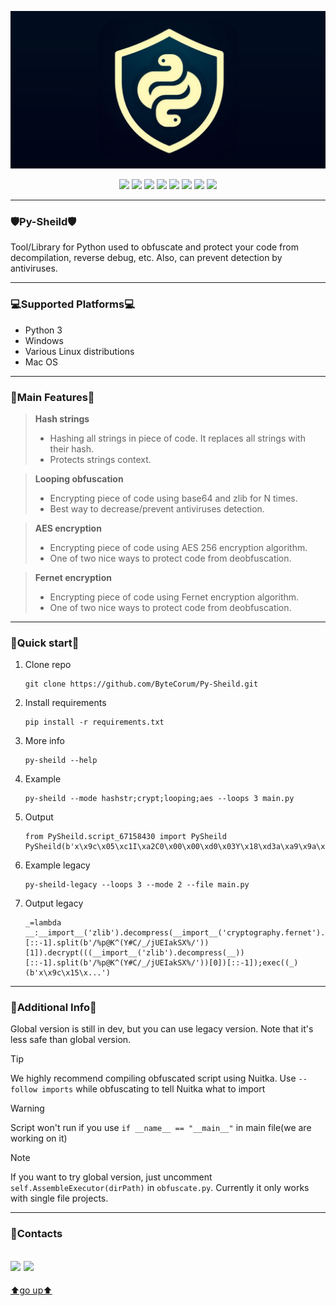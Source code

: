 <a id ="up"></a>
![Banner](assets/banner.png)
<p align="center">
<img src="https://img.shields.io/badge/PySheild-v2.0.0.0-blue?style=for-the-badge&logo=&logoColor=whit">
<img src="https://img.shields.io/badge/WIP-9457EB?style=for-the-badge">
<img src="https://img.shields.io/badge/Python-FFD43B?style=for-the-badge&logo=python&logoColor=blue">
<img src="https://img.shields.io/badge/VSCode-0078D4?style=for-the-badge&logo=visual%20studio%20code&logoColor=white">
<img src="https://img.shields.io/badge/tests-67/100-E1A616?style=for-the-badge&logo=&logoColor=whit">
<img src="https://img.shields.io/badge/build-passing-76B900?style=for-the-badge&logo=&logoColor=whit">
<img src="https://img.shields.io/badge/code quality-A-76B900?style=for-the-badge&logo=&logoColor=whit">
<img src="https://img.shields.io/badge/license-GPL3.0-blue?style=for-the-badge&logo=&logoColor=whit">
</p>

---
### 🛡Py-Sheild🛡
Tool/Library for Python used to obfuscate and protect your code from decompilation, reverse debug, etc. Also, can prevent detection by antiviruses.

---
### 💻Supported Platforms💻

- Python 3
- Windows
- Various Linux distributions
- Mac OS

---
### 🔧Main Features🔧
> **Hash strings**
> - Hashing all strings in piece of code. It replaces all strings with their hash.
> - Protects strings context.

> **Looping obfuscation**
> - Encrypting piece of code using base64 and zlib for N times.
> - Best way to decrease/prevent antiviruses detection.

> **AES encryption**
> - Encrypting piece of code using AES 256 encryption algorithm.
> - One of two nice ways to protect code from deobfuscation.

> **Fernet encryption**
> - Encrypting piece of code using Fernet encryption algorithm.
> - One of two nice ways to protect code from deobfuscation.
---

### 🏁Quick start🏁
1. Clone repo
    ```
    git clone https://github.com/ByteCorum/Py-Sheild.git
    ```
2. Install requirements
   ```
   pip install -r requirements.txt
   ```
3. More info
   ```
   py-sheild --help
   ```
4. Example
    ```
    py-sheild --mode hashstr;crypt;looping;aes --loops 3 main.py
    ```
5. Output
   ```
   from PySheild.script_67158430 import PySheild
   PySheild(b'x\x9c\x05\xc1I\xa2C0\x00\x00\xd0\x03Y\x18\xd3a\xa9\x9a\xf0Q\xc4\\;TEM\r...')
   ```
6. Example legacy
    ```
    py-sheild-legacy --loops 3 --mode 2 --file main.py
    ```
7. Output legacy
   ```
   _=lambda __:__import__('zlib').decompress(__import__('cryptography.fernet').fernet.Fernet(((__import__('zlib').decompress(__))[::-1].split(b'/%p@K^(Y#C/_/jUEIakSX%/'))[1]).decrypt(((__import__('zlib').decompress(__))[::-1].split(b'/%p@K^(Y#C/_/jUEIakSX%/'))[0])[::-1]);exec((_)(b'x\x9c\x15\x...')
   ```

---

### 📜Additional Info📜
Global version is still in dev, but you can use legacy version. Note that it's less safe than global version.

> [!TIP]
> We highly recommend compiling obfuscated script using Nuitka. Use `--follow imports` while obfuscating to tell Nuitka what to import

> [!WARNING]  
> Script won't run if you use `if __name__ == "__main__"` in main file(we are working on it)

> [!NOTE]  
> If you want to try global version, just uncomment `self.AssembleExecutor(dirPath)` in `obfuscate.py`. Currently it only works with single file projects.
---

### 📲Contacts

<a href="https://github.com/ByteCorum"><img src="https://img.shields.io/badge/GitHub-100000?style=for-the-badge&logo=github&logoColor=white"></a>
   <a href="https://discordapp.com/users/798503509522645012"><img src="https://img.shields.io/badge/Discord-003E54?style=for-the-badge&logo=Discord&logoColor=white"></a>
---

[⬆go up⬆](#up)

